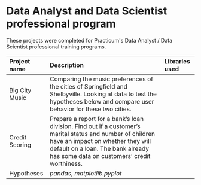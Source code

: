 # Data Analyst and Data Scientist professional program


These projects were completed for Practicum's Data Analyst / Data Scientist professional training programs.

| Project name | Description | Libraries used | 
| :---------------------- | :---------------------- | :---------------------- |
| Big City Music | Comparing the music preferences of the cities of Springfield and Shelbyville. Looking at data to test the hypotheses below and compare user behavior for these two cities.
| Credit Scoring | Prepare a report for a bank’s loan division. Find out if a customer’s marital status and number of children have an impact on whether they will default on a loan. The bank already has some data on customers’ credit worthiness.
Hypotheses | *pandas*, *matplotlib.pyplot* |
